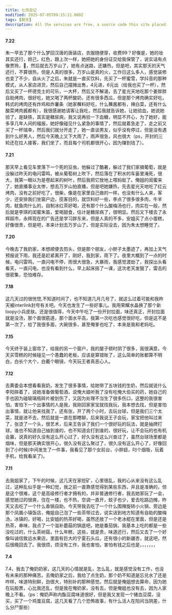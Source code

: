 ```yaml
---
title: 七月日记
modified: 2025-07-05T09:15:21.080Z
tags: [聊天]
description: All the services are free, a source code this site placed on github repository and intergration with netlify service, another service that you can use is github page for hosting your own static site.
---
```

#### 7.22
朱一早去了那个什么梦回汉唐的唐装店，衣服随便穿，收费99？好像是，她的妆其实还行，妲己，红色，跟上次一样，她把她的身份证交给我保管了，说实话有点像贾玲，🤣，然后就去万岁山了，她有点迷路，还嫌热，但是吧，其实那天的天气还行，不算很热，但是人真的很多，万岁山是真的火，工作日这么多人，感觉装修也变了不少，自从火了之后，朱就是一直买饮料，先买了一杯蜜雪，学抖音的那种模式，从人家店进货，然后自己摆摊出售，4元进，6元出（给我也买了一杯），然后又买了一杯德克士的可乐，一大杯，然后又不解渴，去了星光天地吃那个姜胖胖自助烤肉，很好吃，她又喝了两杯酸奶，还有很多西瓜，但是那个烤肉确实好吃，韩式的烤肉还有炸鸡和炸薯条（她家蘸料好吃，什么蘸酱都有，辣白菜，还有什么酸菜烤肉酱都有），我很感谢她请客让我吃，然后我就告诉她，让她验血，她说她验了，是缺铁，其实是糖尿病，我又说再验一下血糖，明显不开心，为了她好，能多享几年人间的福报，她好像碰见什么紧急的事情了，然后就着急走了，走之前又买了一杯瑞幸，然后我们就分开走了，她一直谈男友，似乎没有停过，但是没有遇到什么好男人，然后今天晚上又下大雨了，雨声很急，风也很大（ps，开封的三轮还在拉人接客，我们坐了，而且每个司机都很开心，因为赚到钱了）。
#### 7.21
那天早上看见车里落下一个死的豆虫，他躲过了酷暑，躲过了我们家摘葡萄，就是没躲过昨天的电闪雷鸣，被从葡萄树上吹下，然后落在了积水的车篓里淹死，很大，我第一眼以为是卷起来的树叶，然后我把它放地上喂蚂蚁了。俺姐的闺蜜来了，她直播事业太惨，想去万岁山拍直播，但是吧她嫌热，先去星光天地吃了红云烤肉，没有之前好吃了，很柴，像是在家里自己做的一样，也没有什么人来，客少，还安排我们坐窗户边，揽客目的，就饮料好一些，李点了很多很多肉，牛羊肉，鱿鱼肉什么的，自制冰红茶好喝，还有那个什么酸梅汤也行，肉实在一般，然后就是李琪的闺蜜朱笛，爱喝甜食，估计是糖尿病了，很明显。然后又下楼去了永辉超市，永辉现在的广告还是学习胖东来，但是人真的不多，安姐买了点小蛋糕，好像很贵，但是吧，本来计划去万岁山了，但是实际没去，因为朱太想睡觉了。
#### 7.20
今晚去了我奶家，本想顺便去剪头，但是那个朋友，小胖子太墨迹了，再加上天气预报说下雨，我还是赶紧离开了，刚好，我到家，雨下了。夜里大概到了一点的时候，电闪雷鸣，一直闪电不停，雨很大很急，大暴雨，我感觉渡劫了，我探出头看看天，一直闪电，也没有看到什么，早上起床摇了一课，这次老天发狠了，雷击的很密集，恐怕难存。
#### 7.18
这几天过的很恍惚,不知道时间了，也不知道几月几号了，就这么过着可能和我昨天被interlink封号有关吧。今天也发生了一些好事儿。我用荣耀水晶换了那个新loopy小兵皮肤。还是很值得，今天中午吃了一份开封拉面，味还真正，开封拉面就是没汤，那个面很筋道，那个面水平高，我第一次吃也感觉很好吃，但是这不是第一次了，给了我很多面，大碗很多，甚至俺爹也吃了，本来是我和老妈吃。
#### 7.15
今天终于装上窗帘了，给我的另一个窗户，我的屋子顿时阴了很多，我很满意，今天买雪糕的时候碰见一个愚蠢的老板，应该是算错账了，这么简单的账都算不明白，白长个大个，白戴个眼镜，今天玩王者真恶心人。
#### 7.12
去黄委会本想看看我奶，发生了很多事情，给她带了五块钱的生奶，然后就说什么李阳摔着了，说她准备做葡萄酒，说俺大娘听我了没有吃俺大伯买的药，她自己的手也因为碰玻璃瓶碎片被划伤了，又因为处理不当生了很多伤口，这整的我很害怕，害怕下一个出事情的人是我，我刚回家家宝就找我玩，我本想去找，但是害怕出事情，就让他来找我了，还有张，开了两个小时，去玩台球，但是我们三个太菜，就是进不去，然后就是一直在那瞎聊，后来我说王子会玩，家宝把他叫过来了，张烫了一个头，很艺术，后来王告诉了我们一个很好玩的玩法，就是抽牌打球，谁也不知道自己抽到谁的，也不知道会打到谁的，很好玩，让不会玩的也有机会赢，说真的好久没有这么开心过了，好久没有这么兴奋过了，虽然台球场里都是烟味，但是那天确实很开心，很久没有这么聚过了，很久没有这么开心了，好像回到了小时候(中间发生了一件事，我看见了那个女前台，小胖妞，叼个烟吸，玩着手机，给我看呆了)。
#### 7.11
去我姐家了，下午的时候，这几天在家挖矿，心里很乱，我的心从来没有这么乱过，这种乱似乎是一种幻觉，我之前一直靠感觉得到某些东西，并且是准确的，但是这个很难，这个是高级修行者才拥有的，并非普通修行者，我去她家玩了一会，感觉她过的很爽，住在一楼，也不热，空调一直开，蚊子也少，爱去吃路边摊，昨天又去吃了一个什么香锅自助，今天带我去吃了一个什么围辣旋转小火锅，旁边是那个凤凰小镇饭店，俺姐自己泡了一些茶带过去，说实话到地方知道有自助的酸梅汤，冰镇的，好喝，比安姐的热茶好喝，虽然还放了一个老冰棍在里面，但是还是热茶，串味，我点了一个滋补蘑菇的锅底吧，她是番茄锅，我基本上吃的都是一些没吃过的，什么茶树菇，什么年糕，这些，就是贵，味道还行，然后又去了一个好像叫诚信致远水果店，里面有巨大的宁夏石头瓜，还有很小的新疆杏，就这吧，然后很晚回去了。我很烦，烦没有工作，我也害怕，害怕有钱之后也是，，，，，，，
#### 7.4
7.4，我去了俺奶奶家，这几天的心情就是乱，怎么乱，就是感觉没有工作，也没有未来的那种痛苦。去俺奶家之后，我给了点生奶，那个奶不知道是忘兑水了还是咋样，味道特别鲜，劲很大，特别补的那种感觉。然后就是俺姐想去算命，因为她在玩股票，心比我还乱，但是我在俺奶家，没有去，但是俺姐也没有去，因为人家晚上不看。（ps：俺奶声称内酯豆腐味道很好，但是我又发现一个猪血豆腐，没买，买了一个鸡蛋豆腐，这几天看了几个恐怖故事，有什么活人在阳间当阴差，什么分尸那些）
